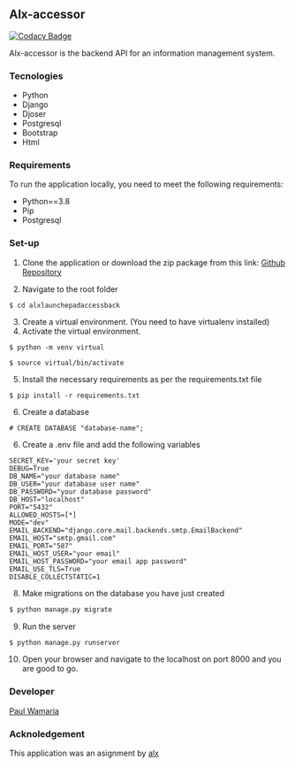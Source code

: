 ## Alx-accessor

[![Codacy Badge](https://api.codacy.com/project/badge/Grade/53823e9fcc0940c18bed6f5898788147)](https://app.codacy.com/gh/Paulwamaria/alxlaunchepadaccessback?utm_source=github.com&utm_medium=referral&utm_content=Paulwamaria/alxlaunchepadaccessback&utm_campaign=Badge_Grade_Settings)

Alx-accessor is the backend API for an information management system.

### Tecnologies

- Python
- Django
- Djoser
- Postgresql
- Bootstrap
- Html

### Requirements

To run the application locally, you need to meet the following requirements:

- Python==3.8
- Pip
- Postgresql

### Set-up

1. Clone the application or download the zip package from this link:
   [Github Repository](https://github.com/Paulwamaria/alxlaunchepadaccessback.git)

1. Navigate to the root folder

```
$ cd alxlaunchepadaccessback
```

3. Create a virtual environment. (You need to have virtualenv installed)
4. Activate the virtual environment.

```
$ python -m venv virtual

$ source virtual/bin/activate

```

5. Install the necessary requirements as per the requirements.txt file

```
$ pip install -r requirements.txt
```

6. Create a database

```
# CREATE DATABASE "database-name";
```

6. Create a .env file and add the following variables

```
SECRET_KEY='your secret key'
DEBUG=True
DB_NAME="your database name"
DB_USER="your database user name"
DB_PASSWORD="your database password"
DB_HOST="localhost"
PORT="5432"
ALLOWED_HOSTS=[*]
MODE="dev"
EMAIL_BACKEND="django.core.mail.backends.smtp.EmailBackend"
EMAIL_HOST="smtp.gmail.com"
EMAIL_PORT="587"
EMAIL_HOST_USER="your email"
EMAIL_HOST_PASSWORD="your email app password"
EMAIL_USE_TLS=True
DISABLE_COLLECTSTATIC=1
```

8. Make migrations on the database you have just created

```python
$ python manage.py migrate
```

9. Run the server

```python
$ python manage.py runserver
```

10. Open your browser and navigate to the localhost on port 8000 and you are good to go.

### Developer

[Paul Wamaria](https://paulwamaria.netlify.app)

### Acknoledgement

This application was an asignment by [alx](https://www.alx.app/)
